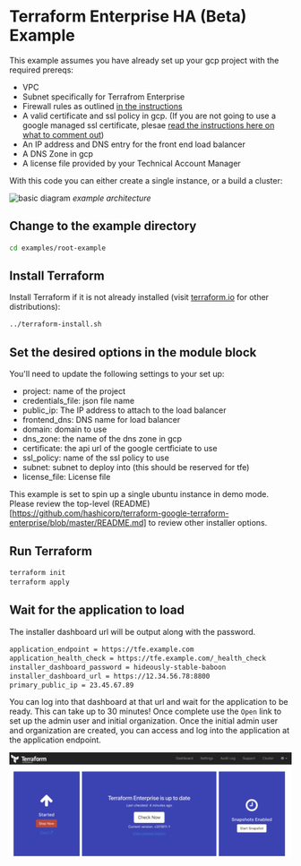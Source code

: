 # Terraform Enterprise HA (Beta) Example

This example assumes you have already set up your gcp project with the required prereqs:

* VPC
* Subnet specifically for Terrafrom Enterprise
* Firewall rules as outlined [in the instructions](link_to_website_instructions)
* A valid certificate and ssl policy in gcp. (If you are not going to use a google managed ssl certificate, plesae [read the instructions here on what to comment out](link_to_instructions))
* An IP address and DNS entry for the front end load balancer
* A DNS Zone in gcp
* A license file provided by your Technical Account Manager

With this code you can either create a single instance, or a build a cluster:

![basic diagram](https://github.com/hashicorp/terraform-google-terraform-enterprise/blob/v0.0.1-beta/assets/gcp_diagram.jpg?raw=true)
_example architecture_

## Change to the example directory

```bash
cd examples/root-example
```

## Install Terraform

Install Terraform if it is not already installed (visit [terraform.io](https://terraform.io) for other distributions):

```bash
../terraform-install.sh
```

## Set the desired options in the module block

You'll need to update the following settings to your set up:

* project: name of the project
* credentials_file: json file name
* public_ip: The IP address to attach to the load balancer
* frontend_dns: DNS name for load balancer
* domain: domain to use
* dns_zone: the name of the dns zone in gcp
* certificate: the api url of the google certficiate to use
* ssl_policy: name of the ssl policy to use
* subnet: subnet to deploy into (this should be reserved for tfe)
* license_file: License file

 This example is set to spin up a single ubuntu instance in demo mode. Please review the top-level (README)[https://github.com/hashicorp/terraform-google-terraform-enterprise/blob/master/README.md] to review other installer options.

## Run Terraform

```bash
terraform init
terraform apply
```

## Wait for the application to load

The installer dashboard url will be output along with the password.

```
application_endpoint = https://tfe.example.com
application_health_check = https://tfe.example.com/_health_check
installer_dashboard_password = hideously-stable-baboon
installer_dashboard_url = https://12.34.56.78:8800
primary_public_ip = 23.45.67.89
```

You can log into that dashboard at that url and wait for the application to be ready. This can take up to 30 minutes! Once complete use the `Open` link to set up the admin user and initial organization. Once the initial admin user and organization are created, you can access and log into the application at the application endpoint.

![application started](app_started.png)
